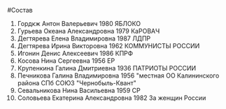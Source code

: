 #Состав
1. Гордкж Антон Валерьевич 1980 ЯБЛОКО
2. Гурьева Океана Александровна 1979 КаРОВАЧ
3. Дегтярева Елена Владимировна 1987 ЛДПР
4. Дегтярева Ирина Викторовна 1962 КОММУНИСТЫ РОССИИ
5. Игонин Денис Алексеевич 1986 КПРФ
6. Косова Нина Сергеевна 1956 ЕР
7. Крупенкина Галина Дмитриевна 1936 ПАТРИОТЫ РОССИИ
8. Печникова Галина Владимировна 1956 \"местная ОО Калининского района СПб СОЮЗ \"Чернобыль-Квант\"
9. Севальникова Нина Васильевна 1959 СР
10. Соловьева Екатерина Александровна 1982 За женщин России
